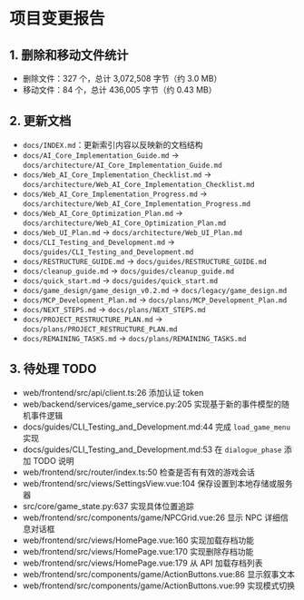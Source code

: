 # 项目变更报告

## 1. 删除和移动文件统计
- 删除文件：327 个，总计 3,072,508 字节（约 3.0 MB）
- 移动文件：84 个，总计 436,005 字节（约 0.43 MB）

## 2. 更新文档
- `docs/INDEX.md`：更新索引内容以反映新的文档结构
- `docs/AI_Core_Implementation_Guide.md` → `docs/architecture/AI_Core_Implementation_Guide.md`
- `docs/Web_AI_Core_Implementation_Checklist.md` → `docs/architecture/Web_AI_Core_Implementation_Checklist.md`
- `docs/Web_AI_Core_Implementation_Progress.md` → `docs/architecture/Web_AI_Core_Implementation_Progress.md`
- `docs/Web_AI_Core_Optimization_Plan.md` → `docs/architecture/Web_AI_Core_Optimization_Plan.md`
- `docs/Web_UI_Plan.md` → `docs/architecture/Web_UI_Plan.md`
- `docs/CLI_Testing_and_Development.md` → `docs/guides/CLI_Testing_and_Development.md`
- `docs/RESTRUCTURE_GUIDE.md` → `docs/guides/RESTRUCTURE_GUIDE.md`
- `docs/cleanup_guide.md` → `docs/guides/cleanup_guide.md`
- `docs/quick_start.md` → `docs/guides/quick_start.md`
- `docs/game_design/game_design_v0.2.md` → `docs/legacy/game_design.md`
- `docs/MCP_Development_Plan.md` → `docs/plans/MCP_Development_Plan.md`
- `docs/NEXT_STEPS.md` → `docs/plans/NEXT_STEPS.md`
- `docs/PROJECT_RESTRUCTURE_PLAN.md` → `docs/plans/PROJECT_RESTRUCTURE_PLAN.md`
- `docs/REMAINING_TASKS.md` → `docs/plans/REMAINING_TASKS.md`

## 3. 待处理 TODO
- web/frontend/src/api/client.ts:26 添加认证 token
- web/backend/services/game_service.py:205 实现基于新的事件模型的随机事件逻辑
- docs/guides/CLI_Testing_and_Development.md:44 完成 `load_game_menu` 实现
- docs/guides/CLI_Testing_and_Development.md:53 在 `dialogue_phase` 添加 TODO 说明
- web/frontend/src/router/index.ts:50 检查是否有有效的游戏会话
- web/frontend/src/views/SettingsView.vue:104 保存设置到本地存储或服务器
- src/core/game_state.py:637 实现具体位置追踪
- web/frontend/src/components/game/NPCGrid.vue:26 显示 NPC 详细信息对话框
- web/frontend/src/views/HomePage.vue:160 实现加载存档功能
- web/frontend/src/views/HomePage.vue:170 实现删除存档功能
- web/frontend/src/views/HomePage.vue:179 从 API 加载存档列表
- web/frontend/src/components/game/ActionButtons.vue:86 显示叙事文本
- web/frontend/src/components/game/ActionButtons.vue:99 实现模式切换

